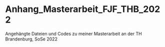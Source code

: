 # Anhang_Masterarbeit_FJF_THB_2022
Angehängte Dateien und Codes zu meiner Masterarbeit an der TH Brandenburg, SoSe 2022
